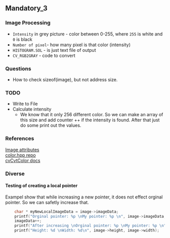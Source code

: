 ## Mandatory_3	
### Image Processing	

* `Intensity` in grey picture  - color between 0-255, where `255` is white and `0` is black	
* `Number of pixel`- how many pixel is that color (intensity)	
* `HISTOGRAM.SOL` - is just text file of output	
* `CV_RGB2GRAY` - code to convert	

### Questions
* How to check sizeof(image), but not address size. 
### TODO 
* Write to File
* Calculate intensity
  * We know that it only 256 different color. So we can make an array of this size and add counter ++ if the intensity is found. After that just do some print out the values. 

### References	
[Image attributes](https://docs.opencv.org/3.4/d6/d5b/structIplImage.html#ab6315f84a34002b616a187f87999f167)  
[color.hpp repo](https://github.com/opencv/opencv/blob/master/modules/imgproc/src/color.hpp)  
[cvCvtColor docs](https://docs.opencv.org/2.4/modules/imgproc/doc/miscellaneous_transformations.html#cvtcolor)

### Diverse
#### Testing of creating a local pointer
Exampel show that while increasing a new pointer, it does not effect orginal pointer. So we can safetly increase that. 
```C
	char * myNewLocalImageData = image->imageData;
	printf("Orginal pointer: %p \nMy pointer: %p \n", image->imageData, myNewLocalImageData);  
	imageData++;
	printf("After increasing \nOrginal pointer: %p \nMy pointer: %p \n", image->imageData, myNewLocalImageData);
 	printf("Height: %d \nWidth: %d\n", image->height, image->width);
``` 

